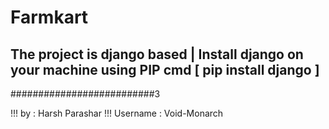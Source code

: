 # Farmkart

## The project is django based | Install django on your machine using PIP cmd [ pip install django ]

##########################3

!!! by : Harsh Parashar 
!!! Username : Void-Monarch

